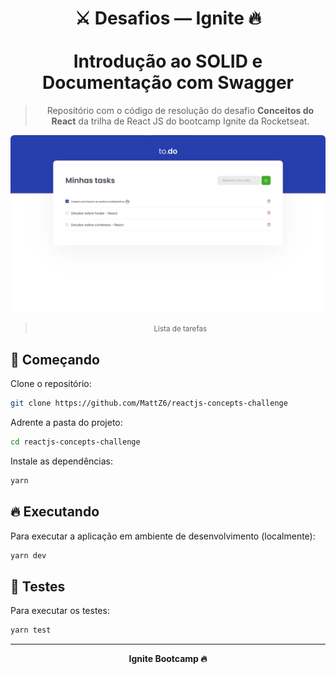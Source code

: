 <div align="center">
  <h1>
    ⚔ Desafios — Ignite 🔥
    <br/><br/>
    Introdução ao SOLID e Documentação com Swagger
  </h1>

  > Repositório com o código de resolução do desafio **Conceitos do React** da trilha de React JS do bootcamp Ignite da Rocketseat.
</div>

<div align="center">
  <img style="border-radius: 6px;" src=".github/images/todo.jpg" alt="Lista de tarefas" title="Lista de tarefas" />

  > <small>Lista de tarefas</small>
</div>

## 🎉 Começando

Clone o repositório:

```bash
git clone https://github.com/MattZ6/reactjs-concepts-challenge
```

Adrente a pasta do projeto:

```bash
cd reactjs-concepts-challenge
```

Instale as dependências:

```bash
yarn
```

## 🔥 Executando

Para executar a aplicação em ambiente de desenvolvimento (localmente):

```bash
yarn dev
```

## 🧪 Testes

Para executar os testes:

```bash
yarn test
```

___

<div align="center">
  <strong>Ignite Bootcamp 🔥</strong>
</div>